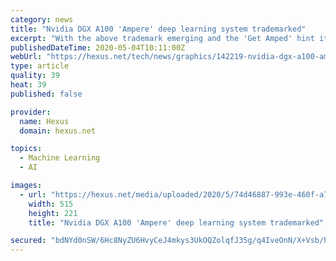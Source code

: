 ```yaml
---
category: news
title: "Nvidia DGX A100 'Ampere' deep learning system trademarked"
excerpt: "With the above trademark emerging and the 'Get Amped' hint it looks pretty certain that at least one of the announcements will be of an Nvidia Tesla A100 processor, based on the GA100 GPU, which will power the upcoming DGX A100 system."
publishedDateTime: 2020-05-04T10:11:00Z
webUrl: "https://hexus.net/tech/news/graphics/142219-nvidia-dgx-a100-ampere-deep-learning-system-trademarked/"
type: article
quality: 39
heat: 39
published: false

provider:
  name: Hexus
  domain: hexus.net

topics:
  - Machine Learning
  - AI

images:
  - url: "https://hexus.net/media/uploaded/2020/5/74d46887-993e-460f-a75c-9b78a7122149.jpg"
    width: 515
    height: 221
    title: "Nvidia DGX A100 'Ampere' deep learning system trademarked"

secured: "bdNYd0nSW/6Hc8NyZU6HvyCeJ4mkys3UkOQZolqfJ35g/q4IveOnN/X+Vsb/hvsu7qPlDGAKVHP3i+VzHha3FPVagMbATf4NhKQWorjYOyCUDQSxQ6Zt4NYqwNwgUTy4yB7D0SnUklg5BCYwdr+dxnp8LG7tmRVgHdwqezfpTr4s5GCcXWhNY40PIl0B82mPDTR8XHyX7pB/jrYWkUpH4AFZQ7bq74vrkSvrzX66UjWmRWjM3VQ+KYntMs9lj9z3Jy2ea+RFWYh0BTJxSpBsm/hnv99KMphegwu1oqF5FlMTYE3vDRaHCI5yX5AqHXPD;W17TSEurhrji9Q8NDab5HQ=="
---
```


